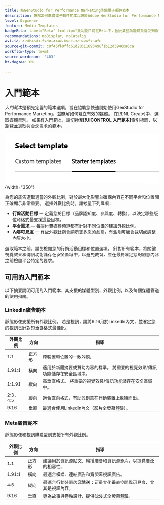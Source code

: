 ```yaml
---
title: 為GenStudio for Performance Marketing準備電子郵件範本
description: 瞭解如何準備電子郵件範本以用於Adobe GenStudio for Performance Marketing。
level: Beginner
feature: Media Templates
badgeBeta: label="Beta" tooltip="此功能目前在Beta中，因此某些功能可能會受到限制或有所變更。"
recommendations: noDisplay, noCatalog
exl-id: 47dbebd1-f2d8-4a9d-b86c-2d398af259f6
source-git-commit: c0f45fb0ffc61d20611693498f1b12d3946ca6ca
workflow-type: tm+mt
source-wordcount: '403'
ht-degree: 0%

---
```


# 入門範本

_入門範本_&#x200B;是預先定義的範本選項，旨在協助您快速開始使用GenStudio for Performance Marketing，並瞭解如何建立有效的媒體。 在[!DNL Create]中，選取媒體型別。 如果有入門範本，請切換至&#x200B;**[!UICONTROL 入門範本]**&#x200B;索引標籤，以瀏覽並選取符合您需求的範本。

![入門範本標籤](/help/assets/starter-templates.png "選取範本標籤"){width="350"}

為您的廣告選取適當的外觀比例，對於最大化影響並確保內容在不同平台和位置間正確顯示非常重要。 選擇外觀比例時，請考量下列事項：

- **行銷活動目標** — 定義您的目標（品牌認知度、參與度、轉換），以決定哪些版位和格式最支援這些目標。
- **平台需求** — 每個付費媒體頻道都有針對不同位置的建議外觀比例。
- **內容可見度** — 有些外觀比例會顯示更多您的創意，有些則可能會裁切或調整內容大小。

選取範本之前，請先檢閱您的行銷活動目標和位置選項。 針對所有範本，將關鍵視覺效果和傳訊功能儲存在安全區域中，以避免裁切，並在最終確定您的創意內容之前檢閱平台特定的要求。

## 可用的入門範本

以下摘要說明可用的入門範本、其支援的媒體型別、外觀比例，以及每個媒體管道的使用指南。

### LinkedIn廣告範本

靜態影像支援所有外觀比例。 若是視訊，請將9:16用於LinkedIn內文，並確定您的視訊已針對短垂直格式最佳化。

| 外觀比例 | 方向 | 指導 |
|--------------|--------------|------------------------------------------------------------------------------------------------|
| 1:1 | 正方形 | 跨裝置和位置的一致外觀。 |
| 1.91:1 | 橫向 | 適用於新聞摘要或贊助內容的標準。 將重要的視覺效果/傳訊功能儲存在安全區域中。 |
| 1:1.91 | 縱向 | 高垂直格式。 將重要的視覺效果/傳訊功能儲存在安全區域中。 |
| 2:3， 4:5 | 縱向 | 適合直向格式，有助於創意在行動裝置上脫穎而出。 |
| 9:16 | 垂直 | 最適合使用LinkedIn內文（影片全熒幕體驗）。 |

### Meta廣告範本

靜態影像和視訊媒體型別支援所有外觀比例。

| 外觀比例 | 方向 | 指導 |
|--------------|--------------|------------------------------------------------------------------------------------------------|
| 1:1 | 正方形 | 建議用於資訊源貼文、輪播廣告和資訊源影片，以提供廣泛的相容性。 |
| 1.91:1 | 橫向 | 最適合橫幅、連結廣告和寬熒幕視訊廣告。 |
| 4:5 | 縱向 | 最適合行動裝置內容饋送；可最大化垂直空間與可見度，尤其是視訊內容。 |
| 9:16 | 垂直 | 專為故事與卷軸設計，提供沈浸式全熒幕體驗。 |
